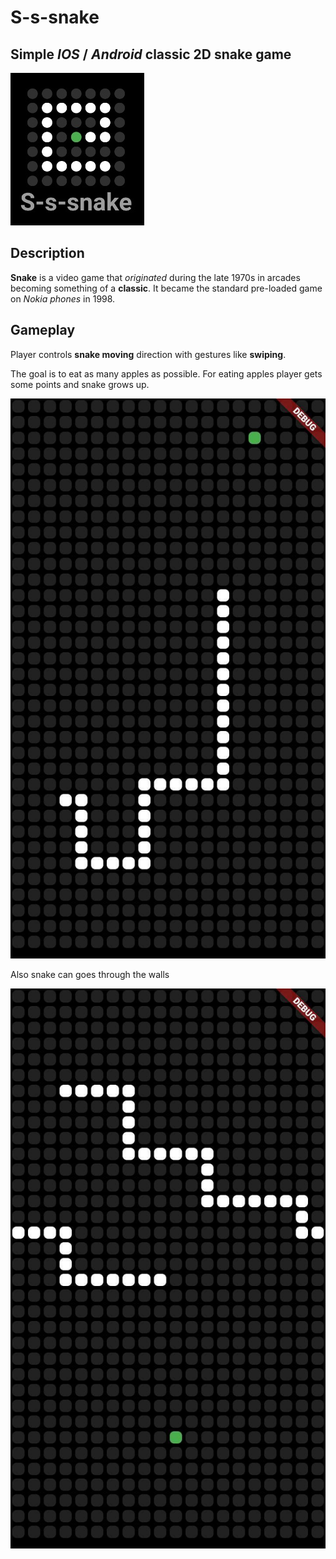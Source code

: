 # S-s-snake

## Simple _IOS_ / _Android_ classic 2D snake game

![](assets/logo.jpg)

## Description
**Snake** is a video game that _originated_ during the late 1970s in arcades becoming something of a **classic**. It became the standard pre-loaded game on _Nokia phones_ in 1998.

## Gameplay
Player controls **snake moving** direction with gestures like **swiping**.

The goal is to eat as many apples as possible. For eating apples player gets some points and snake grows up.

![](assets/img_1.jpg)

Also snake can goes through the walls

![](assets/img_2.jpg)